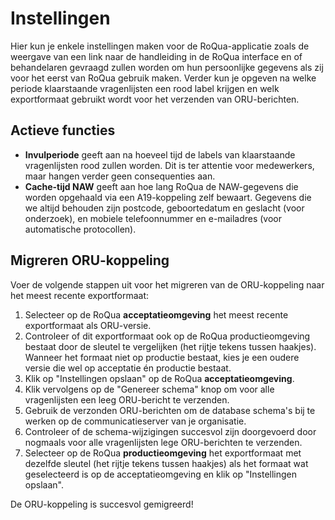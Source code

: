 # Instellingen

Hier kun je enkele instellingen maken voor de RoQua-applicatie zoals de weergave van een link naar de handleiding in de RoQua interface en of behandelaren gevraagd zullen worden om hun persoonlijke gegevens als zij voor het eerst van RoQua gebruik maken. Verder kun je opgeven na welke periode klaarstaande vragenlijsten een rood label krijgen en welk exportformaat gebruikt wordt voor het verzenden van ORU-berichten.

## Actieve functies

<div style={{height: "230px", overflow: "hidden"}}>
  <screenshot src="/screenshots/instellingen.png" />
</div>

<ul>
  <li><strong>Invulperiode</strong> geeft aan na hoeveel tijd de labels van klaarstaande vragenlijsten rood zullen worden. Dit is ter attentie voor medewerkers, maar hangen verder geen consequenties aan.</li>
  <li><strong>Cache-tijd NAW</strong> geeft aan hoe lang RoQua de NAW-gegevens die worden opgehaald via een A19-koppeling zelf bewaart. Gegevens die we altijd behouden zijn postcode, geboortedatum en geslacht (voor onderzoek), en mobiele telefoonnummer en e-mailadres (voor automatische protocollen).</li>
</ul>

## Migreren ORU-koppeling

<screenshot src="/screenshots/instellingen.png" />

Voer de volgende stappen uit voor het migreren van de ORU-koppeling naar het meest recente exportformaat:

<ol>
  <li>
    Selecteer op de RoQua <strong>acceptatieomgeving</strong> het meest recente exportformaat als ORU-versie.
  </li>
  <li>Controleer of dit exportformaat ook op de RoQua productieomgeving bestaat door de sleutel te vergelijken (het rijtje tekens tussen haakjes). Wanneer het formaat niet op productie bestaat, kies je een oudere versie die wel op acceptatie én productie bestaat.</li>
  <li>Klik op "Instellingen opslaan" op de RoQua <strong>acceptatieomgeving</strong>.</li>
  <li>
    Klik vervolgens op de "Genereer schema" knop om voor alle vragenlijsten een leeg ORU-bericht te   verzenden.
  </li>
  <li>Gebruik de verzonden ORU-berichten om de database schema's bij te werken op de communicatieserver van je organisatie.</li>
  <li>Controleer of de schema-wijzigingen succesvol zijn doorgevoerd door nogmaals voor alle vragenlijsten lege ORU-berichten te verzenden.</li>
  <li>
    Selecteer op de RoQua <strong>productieomgeving</strong> het exportformaat met dezelfde sleutel (het rijtje tekens tussen haakjes) als het formaat wat geselecteerd is op de acceptatieomgeving en klik op "Instellingen opslaan".
  </li>
</ol>

De ORU-koppeling is succesvol gemigreerd!

